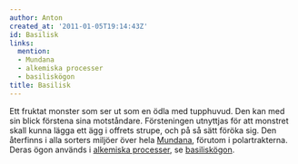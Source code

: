 ```yaml
---
author: Anton
created_at: '2011-01-05T19:14:43Z'
id: Basilisk
links:
  mention:
  - Mundana
  - alkemiska processer
  - basiliskögon
title: Basilisk
---
```


Ett fruktat monster som ser ut som en ödla med tupphuvud. Den kan med sin blick förstena sina
motståndare. Försteningen utnyttjas för att monstret skall kunna lägga ett ägg i offrets strupe, och
på så sätt föröka sig. Den återfinns i alla sorters miljöer över hela [Mundana], förutom i
polartrakterna. Deras ögon används i [alkemiska processer], se [basiliskögon].

  [Mundana]: Mundana
  [alkemiska processer]: alkemiska_processer
  [basiliskögon]: basiliskögon

